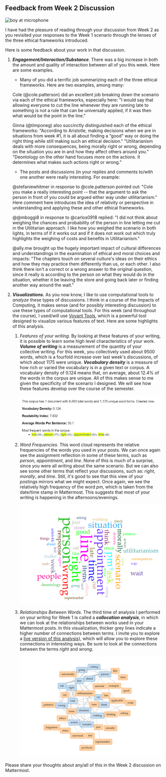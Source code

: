 ## Feedback from Week 2 Discussion

![boy at microphone](https://images.unsplash.com/photo-1453738773917-9c3eff1db985?q=80&w=1770&auto=format&fit=crop&ixlib=rb-4.0.3&ixid=M3wxMjA3fDB8MHxwaG90by1wYWdlfHx8fGVufDB8fHx8fA%3D%3D)

I have had the pleasure of reading through your discussion from Week 2 as you revisited your responses to the Week 1 scenario through the lenses of the three ethical frameworks introduced.

Here is some feedback about your work in that discussion.

1. ***Engagement/Interaction/Substance***. There was a big increase in both the amount and quality of interaction between all of you this week. Here are some examples.

   - Many of you did a terrific job summarizing each of the three ethical frameworks. Here are two examples, among many:

   Cole (@cole.patterson) did an excellent job breaking down the scenario via each of the ethical frameworks, especially here: "I would say that allowing everyone to cut the line whenever they are running late to something is not a rule that can be universally applied, if it was then what would be the point in the line."

   Ginna (@timponeg) also succinctly distinguished each of the ethical frameworks: "According to Aristotle, making decisions when we are in situations from week #1, it is all about finding a “good” way or doing the right thing while still making such an ethical decision." "Utilitarianism deals with more consequences, being morally right or wrong, depending on the situation you are in and how they affect others around you." "Deontology on the other hand focuses more on the actions. It determines what makes such actions right or wrong."

   - The posts and discussions (in your replies and comments to/with one another were really interesting. For example:

   @stefaniewhitmer in response to @cole.patterson pointed out: "Cole you make a really interesting point -- that the argument to ask the person in front of you could be argued either way under utilitarianism." Here comment here introduces the idea of relativity or perspective in understanding and applying these and other ethical frameworks.

   @@mboggi8 in response to @carlos0918 replied: "I did not think about weighing the chances and probability of the person in line letting me cut in the Utilitarian approach. I like how you weighed the scenario in both lights, in terms of if it works out and if it does not work out which truly highlights the weighing of costs and benefits in Utilitarianism."

   @ally.mw brought up the hugely important impact of cultural differences and understandings in the examination of ethical and moral choices and impacts: "The chapters touch on several culture's ideas on their ethics and how they may practice them differently than us, or each other. I also think there isn't a correct or a wrong answer to the original question, since it really is according to the person on what they would do in the situation, whether it be leaving the store and going back later or finding another way around the wait."

2. ***Visualizations.*** As you now know, I like to use computational tools to *analyze* these types of discussions. I think in a course of the Impacts of Computing, it makes sense (and for possibly interesting discussion) to use these types of computational tools. For this week (and throughout the course), I used/will use [Voyant Tools](https://voyant-tools.org/), which is a powerful tool designed to visualize various features of text. Here are some highlights of this analysis.

   1. *Features of your writing.*  By looking at these features of your writing, it is possible to learn some high level characteristics of your work. ***Volume of writing*** is a measurement of the quantity of your collective writing. For this week, you collectively used about 9500 words, which is a fourfold increase over last week's discussions, of which about 1175 were unique. ***Vocabulary density*** is a measure of how rich or varied the vocabulary is in a given text or corpus. A vocabulary density of 0.124 means that, on average, about 12.4% of the words in the corpus are unique. All of this makes sense to me given the specificity of the scenario I designed. We will see how these features develop over the course of the semester.

      ![](https://github.com/drardito/impactsofcomputingfall2024/blob/main/Images/Impacts%20FA24%20Week2%20Features.png?raw=true)

   2. *Word Frequencies*. This word cloud represents the relative frequencies of the words you used in your posts. We can once again see the assignment reflection in some of these terms, such as *person*, *appointment*, and *line*. None of this is much of a surprise, since you were all writing about the same scenario. But we can also see some other terms that reflect your discussions, such as: *right*, *morally*, and *time*. Still, it's good to see that this view of your postings mirrors what we might expect. Once again, we see the relatively high frequency of the word *pm*, which is taken from the date/time stamp in Mattermost. This suggests that most of your writing is happening in the afternoons/evenings.

      ![wordcloud](https://github.com/drardito/impactsofcomputingfall2024/blob/main/Images/Impacts%20FA24%20Week2%20Wordcloud.png?raw=true)

   3. *Relationships Between Words.* The third time of analysis I performed on your writing for Week 1 is called a ***collocation analysis***, in which we can look at the relationships between works used in your Mattermost posts. In this visualization, thicker grey lines indicate a higher number of connections between terms. I invite you to explore a [live version of this analysis](https://voyant-tools.org/?corpus=a684689ccff30f88202df91f876dd00d&query=line&query=cut&query=waiting&query=wait&query=cutting&query=person&query=ask&query=ahead&query=going&query=right&query=wrong&query=think&query=action&query=scenario&query=situation&context=7&view=CollocatesGraph)), which will allow you to explore these connections in interesting ways. Be sure to look at the connections between the terms *right* and *wrong*. 

      ![word link chart](https://github.com/drardito/impactsofcomputingfall2024/blob/main/Images/Impacts%20FA24%20Week2%20Collocations.png?raw=true)




Please share your thoughts about any/all of this in the Week 2 discussion on Mattermost.
